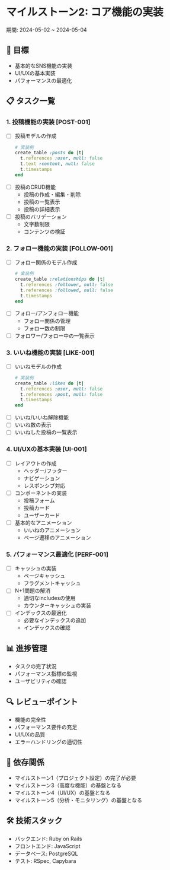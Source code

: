 # マイルストーン2: コア機能の実装
期間: 2024-05-02 ~ 2024-05-04

## 🎯 目標
- 基本的なSNS機能の実装
- UI/UXの基本実装
- パフォーマンスの最適化

## 📋 タスク一覧

### 1. 投稿機能の実装 [POST-001]
- [ ] 投稿モデルの作成
    ```ruby
    # 実装例
    create_table :posts do |t|
      t.references :user, null: false
      t.text :content, null: false
      t.timestamps
    end
    ```
- [ ] 投稿のCRUD機能
    - 投稿の作成・編集・削除
    - 投稿の一覧表示
    - 投稿の詳細表示
- [ ] 投稿のバリデーション
    - 文字数制限
    - コンテンツの検証

### 2. フォロー機能の実装 [FOLLOW-001]
- [ ] フォロー関係のモデル作成
    ```ruby
    # 実装例
    create_table :relationships do |t|
      t.references :follower, null: false
      t.references :followed, null: false
      t.timestamps
    end
    ```
- [ ] フォロー/アンフォロー機能
    - フォロー関係の管理
    - フォロー数の制限
- [ ] フォロワー/フォロー中の一覧表示

### 3. いいね機能の実装 [LIKE-001]
- [ ] いいねモデルの作成
    ```ruby
    # 実装例
    create_table :likes do |t|
      t.references :user, null: false
      t.references :post, null: false
      t.timestamps
    end
    ```
- [ ] いいね/いいね解除機能
- [ ] いいね数の表示
- [ ] いいねした投稿の一覧表示

### 4. UI/UXの基本実装 [UI-001]
- [ ] レイアウトの作成
    - ヘッダー/フッター
    - ナビゲーション
    - レスポンシブ対応
- [ ] コンポーネントの実装
    - 投稿フォーム
    - 投稿カード
    - ユーザーカード
- [ ] 基本的なアニメーション
    - いいねのアニメーション
    - ページ遷移のアニメーション

### 5. パフォーマンス最適化 [PERF-001]
- [ ] キャッシュの実装
    - ページキャッシュ
    - フラグメントキャッシュ
- [ ] N+1問題の解消
    - 適切なincludesの使用
    - カウンターキャッシュの実装
- [ ] インデックスの最適化
    - 必要なインデックスの追加
    - インデックスの確認

## 📊 進捗管理
- タスクの完了状況
- パフォーマンス指標の監視
- ユーザビリティの確認

## 🔍 レビューポイント
- 機能の完全性
- パフォーマンス要件の充足
- UI/UXの品質
- エラーハンドリングの適切性

## 🔄 依存関係
- マイルストーン1（プロジェクト設定）の完了が必要
- マイルストーン3（高度な機能）の基盤となる
- マイルストーン4（UI/UX）の基盤となる
- マイルストーン5（分析・モニタリング）の基盤となる

## 🛠 技術スタック
- バックエンド: Ruby on Rails
- フロントエンド: JavaScript
- データベース: PostgreSQL
- テスト: RSpec, Capybara 